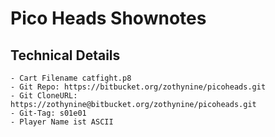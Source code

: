 #   Pico Heads Shownotes

## Technical Details

    - Cart Filename catfight.p8
    - Git Repo: https://bitbucket.org/zothynine/picoheads.git
    - Git CloneURL: https://zothynine@bitbucket.org/zothynine/picoheads.git
    - Git-Tag: s01e01
    - Player Name ist ASCII
